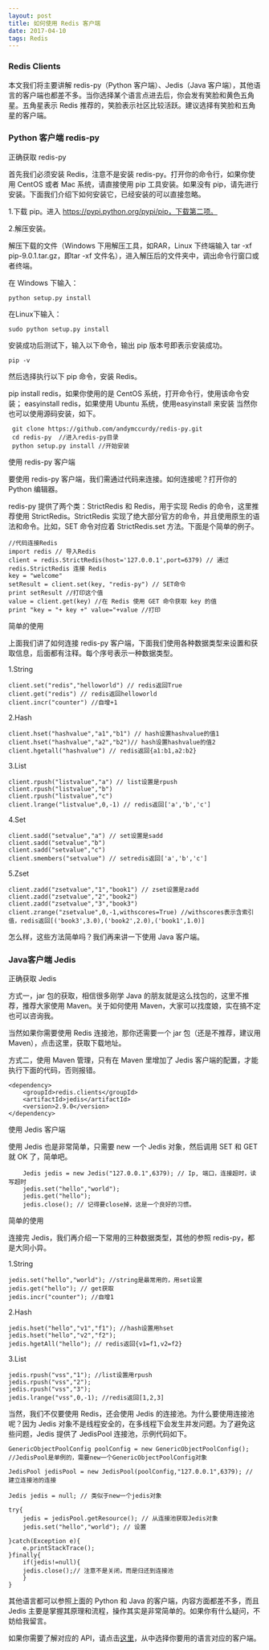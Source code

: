 ```yaml
---
layout: post
title: 如何使用 Redis 客户端
date: 2017-04-10 
tags: Redis   
---
```



### Redis Clients
本文我们将主要讲解 redis-py（Python 客户端）、Jedis（Java 客户端），其他语言的客户端也都差不多。当你选择某个语言点进去后，你会发有笑脸和黄色五角星。五角星表示 Redis 推荐的，笑脸表示社区比较活跃。建议选择有笑脸和五角星的客户端。

### Python 客户端 redis-py

正确获取 redis-py

首先我们必须安装 Redis，注意不是安装 redis-py。打开你的命令行，如果你使用 CentOS 或者 Mac 系统，请直接使用 pip 工具安装。如果没有 pip，请先进行安装。下面我们介绍下如何安装它，已经安装的可以直接忽略。

1.下载 pip。进入 https://pypi.python.org/pypi/pip，下载第二项。

2.解压安装。

解压下载的文件（Windows 下用解压工具，如RAR，Linux 下终端输入 tar -xf pip-9.0.1.tar.gz，即tar -xf 文件名），进入解压后的文件夹中，调出命令行窗口或者终端。

在 Windows 下输入：
```
python setup.py install
```
在Linux下输入：
```
sudo python setup.py install
```
安装成功后测试下，输入以下命令，输出 pip 版本号即表示安装成功。
```
pip -v
```
然后选择执行以下 pip 命令，安装 Redis。

pip install redis，如果你使用的是 CentOS 系统，打开命令行，使用该命令安装；
easyinstall redis，如果使用 Ubuntu 系统，使用easyinstall 来安装
当然你也可以使用源码安装，如下。
```
 git clone https://github.com/andymccurdy/redis-py.git  
 cd redis-py  //进入redis-py目录
 python setup.py install //开始安装
```
使用 redis-py 客户端

要使用 redis-py 客户端，我们需通过代码来连接。如何连接呢？打开你的 Python 编辑器。

redis-py 提供了两个类：StrictRedis 和 Redis，用于实现 Redis 的命令，这里推荐使用 StrictRedis。StrictRedis 实现了绝大部分官方的命令，并且使用原生的语法和命令。比如，SET 命令对应着 StrictRedis.set 方法。下面是个简单的例子。
```
//代码连接Redis
import redis // 导入Redis
client = redis.StrictRedis(host='127.0.0.1',port=6379) // 通过 redis.StrictRedis 连接 Redis
key = "welcome"
setResult = client.set(key, "redis-py") // SET命令
print setResult //打印这个值
value = client.get(key) //在 Redis 使用 GET 命令获取 key 的值
print "key = "+ key +" value="+value //打印
```
简单的使用

上面我们讲了如何连接 redis-py 客户端，下面我们使用各种数据类型来设置和获取信息，后面都有注释。每个序号表示一种数据类型。

1.String
```
client.set("redis","helloworld") // redis返回True
client.get("redis") // redis返回helloworld
client.incr("counter") //自增+1
```

2.Hash
```
client.hset("hashvalue","a1","b1") // hash设置hashvalue的值1
client.hset("hashvalue","a2","b2")// hash设置hashvalue的值2
client.hgetall("hashvalue") // redis返回{a1:b1,a2:b2}
```

3.List
```
client.rpush("listvalue","a") // list设置是rpush
client.rpush("listvalue","b")
client.rpush("listvalue","c")
client.lrange("listvalue",0,-1) // redis返回['a','b','c']
```

4.Set
```
client.sadd("setvalue","a") // set设置是sadd
client.sadd("setvalue","b")
client.sadd("setvalue","c")
client.smembers("setvalue") // setredis返回['a','b','c']
```

5.Zset
```
client.zadd("zsetvalue","1","book1") // zset设置是zadd
client.zadd("zsetvalue","2","book2")
client.zadd("zsetvalue","3","book3")
client.zrange("zsetvalue",0,-1,withscores=True) //withscores表示含索引值，redis返回[('book3',3.0),('book2',2.0),('book1',1.0)]
```
怎么样，这些方法简单吗？我们再来讲一下使用 Java 客户端。

### Java客户端 Jedis

正确获取 Jedis

方式一，jar 包的获取，相信很多刚学 Java 的朋友就是这么找包的，这里不推荐，推荐大家使用 Maven。关于如何使用 Maven，大家可以找度娘，实在搞不定也可以咨询我。

当然如果你需要使用 Redis 连接池，那你还需要一个 jar 包（还是不推荐，建议用 Maven），点击这里，获取下载地址。

方式二，使用 Maven 管理，只有在 Maven 里增加了 Jedis 客户端的配置，才能执行下面的代码，否则报错。
```
<dependency>
    <groupId>redis.clients</groupId>
    <artifactId>jedis</artifactId>
    <version>2.9.0</version>
</dependency>
```
使用 Jedis 客户端

使用 Jedis 也是非常简单，只需要 new 一个 Jedis 对象，然后调用 SET 和 GET 就 OK 了，简单吧。
```
    Jedis jedis = new Jedis("127.0.0.1",6379); // Ip, 端口，连接超时，读写超时
    jedis.set("hello","world");
    jedis.get("hello");
    jedis.close(); // 记得要close掉，这是一个良好的习惯。
```
简单的使用

连接完 Jedis，我们再介绍一下常用的三种数据类型，其他的参照 redis-py，都是大同小异。

1.String
```
jedis.set("hello","world"); //string是最常用的，用set设置
jedis.get("hello"); // get获取
jedis.incr("counter"); //自增1
```

2.Hash
```
jedis.hset("hello","v1","f1"); //hash设置用hset
jedis.hset("hello","v2","f2");  
jedis.hgetAll("hello"); // redis返回{v1=f1,v2=f2}
```

3.List
```
jedis.rpush("vss","1"); //list设置用rpush
jedis.rpush("vss","2");
jedis.rpush("vss","3");    
jedis.lrange("vss",0,-1); //redis返回[1,2,3]
```
当然，我们不仅要使用 Redis，还会使用 Jedis 的连接池。为什么要使用连接池呢？因为 Jedis 对象不是线程安全的，在多线程下会发生并发问题。为了避免这些问题，Jedis 提供了 JedisPool 连接池，示例代码如下。
```
GenericObjectPoolConfig poolConfig = new GenericObjectPoolConfig(); //JedisPool是单例的，需要new一个GenericObjectPoolConfig对象

JedisPool jedisPool = new JedisPool(poolConfig,"127.0.0.1",6379); // 建立连接池的连接

Jedis jedis = null; // 类似于new一个jedis对象

try{
    jedis = jedisPool.getResource(); // 从连接池获取Jedis对象
    jedis.set("hello","world"); // 设置

}catch(Exception e){
    e.printStackTrace();
}finally{
    if(jedis!=null){
    jedis.close();// 注意不是关闭，而是归还到连接池
    }
}
```

其他语言都可以参照上面的 Python 和 Java 的客户端，内容方面都差不多，而且 Jedis 主要是掌握其原理和流程，操作其实是非常简单的。如果你有什么疑问，不妨给我留言。

如果你需要了解对应的 API，请点击[这里](https://redis.io/clients)，从中选择你要用的语言对应的客户端。

